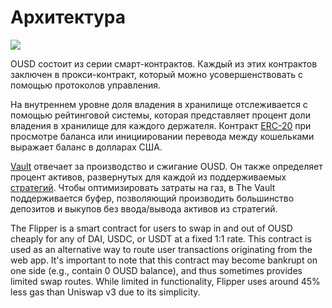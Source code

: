 # Архитектура

![](../.gitbook/assets/ousd\_docs\_graphics\_3.png)

OUSD состоит из серии смарт-контрактов. Каждый из этих контрактов заключен в прокси-контракт, который можно усовершенствовать с помощью протоколов управления.

На внутреннем уровне доля владения в хранилище отслеживается с помощью рейтинговой системы, которая представляет процент доли владения в хранилище для каждого держателя. Контракт [ERC-20](api/erc-20-1.md) при просмотре баланса или инициировании перевода между кошельками выражает баланс в долларах США.

[Vault](api/vault.md) отвечает за производство и сжигание OUSD. Он также определяет процент активов, развернутых для каждой из поддерживаемых [стратегий](../core-concepts/supported-strategies/). Чтобы оптимизировать затраты на газ, в The Vault поддерживается буфер, позволяющий производить большинство депозитов и выкупов без ввода/вывода активов из стратегий.

The Flipper is a smart contract for users to swap in and out of OUSD cheaply for any of DAI, USDC, or USDT at a fixed 1:1 rate. This contract is used as an alternative way to route user transactions originating from the web app. It's important to note that this contract may become bankrupt on one side (e.g., contain 0 OUSD balance), and thus sometimes provides limited swap routes. While limited in functionality, Flipper uses around 45% less gas than Uniswap v3 due to its simplicity.

